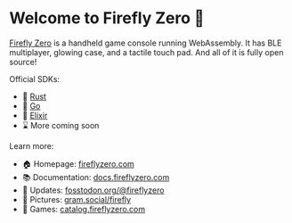 # Welcome to Firefly Zero 👋

[Firefly Zero](https://fireflyzero.com/) is a handheld game console running WebAssembly. It has BLE multiplayer, glowing case, and a tactile touch pad. And all of it is fully open source!

Official SDKs:

* 🦀 [Rust](https://github.com/firefly-zero/firefly-rust)
* 🏃 [Go](https://github.com/firefly-zero/firefly-go)
* 🧪 [Elixir](https://github.com/firefly-zero/firefly-elixir)
* ⌛ More coming soon

Learn more:

* 🏠 Homepage: [fireflyzero.com](https://fireflyzero.com/)
* 📚 Documentation: [docs.fireflyzero.com](https://docs.fireflyzero.com/)
* 📢 Updates: [fosstodon.org/@fireflyzero](https://fosstodon.org/@fireflyzero)
* 📸 Pictures: [gram.social/firefly](https://gram.social/firefly)
* 🎲 Games: [catalog.fireflyzero.com](https://catalog.fireflyzero.com/)
